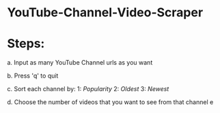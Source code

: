 # YouTube-Channel-Video-Scraper

# Steps:


a. Input as many YouTube Channel urls as you want

b. Press 'q' to quit

c. Sort each channel by: 1: _Popularity_ 2: _Oldest_ 3: _Newest_
                        
d. Choose the number of videos that you want to see  from that channel
e
